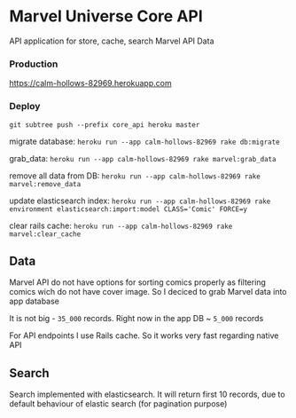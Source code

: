 # Marvel Universe Core API
API application for store, cache, search Marvel API Data

### Production
https://calm-hollows-82969.herokuapp.com

### Deploy
`git subtree push --prefix core_api heroku master`

migrate database: `heroku run --app calm-hollows-82969 rake db:migrate`

grab_data: `heroku run --app calm-hollows-82969 rake marvel:grab_data`

remove all data from DB: `heroku run --app calm-hollows-82969 rake marvel:remove_data`

update elasticsearch index: `heroku run --app calm-hollows-82969 rake environment elasticsearch:import:model CLASS='Comic' FORCE=y`

clear rails cache: `heroku run --app calm-hollows-82969 rake marvel:clear_cache`

## Data

Marvel API do not have options for sorting comics properly as filtering comics wich do not have cover image.
So I deciced to grab Marvel data into app database

It is not big - `35_000` records. Right now in the app DB ~ `5_000` records

For API endpoints I use Rails cache. So it works very fast regarding native API


## Search

Search implemented with elasticsearch. It will return first 10 records, due to default behaviour of elastic search (for pagination purpose)
